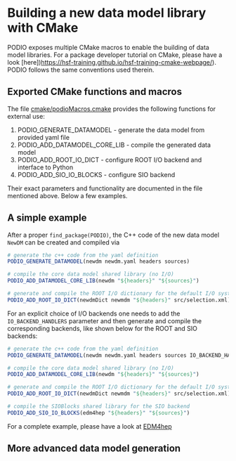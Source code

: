 # Building a new data model library with CMake

PODIO exposes multiple CMake macros to enable the building of data model libraries.
For a package developer tutorial on CMake, please have a look [here])https://hsf-training.github.io/hsf-training-cmake-webpage/). PODIO follows the same conventions used therein.

## Exported CMake functions and macros
The file [cmake/podioMacros.cmake](https://github.com/AIDASoft/podio/blob/master/cmake/podioMacros.cmake) provides the following functions for external use:

  1. PODIO_GENERATE_DATAMODEL - generate the data model from provided yaml file
  2. PODIO_ADD_DATAMODEL_CORE_LIB - compile the generated data model
  3. PODIO_ADD_ROOT_IO_DICT - configure ROOT I/O backend and interface to Python
  4. PODIO_ADD_SIO_IO_BLOCKS - configure SIO backend

Their exact parameters and functionality are documented in the file mentioned above. Below a few examples.

## A simple example
After a proper `find_package(PODIO)`, the C++ code of the new data model `NewDM` can be created and compiled via

```cmake
# generate the c++ code from the yaml definition
PODIO_GENERATE_DATAMODEL(newdm newdm.yaml headers sources)

# compile the core data model shared library (no I/O)
PODIO_ADD_DATAMODEL_CORE_LIB(newdm "${headers}" "${sources}")

# generate and compile the ROOT I/O dictionary for the default I/O system
PODIO_ADD_ROOT_IO_DICT(newdmDict newmdm "${headers}" src/selection.xml)
```
For an explicit choice of I/O backends one needs to add the `IO_BACKEND_HANDLERS` parameter and then generate and compile the corresponding backends, like shown below for the ROOT and SIO backends:

```cmake
# generate the c++ code from the yaml definition
PODIO_GENERATE_DATAMODEL(newdm newdm.yaml headers sources IO_BACKEND_HANDLERS "ROOT;SIO")

# compile the core data model shared library (no I/O)
PODIO_ADD_DATAMODEL_CORE_LIB(newdm "${headers}" "${sources}")

# generate and compile the ROOT I/O dictionary for the default I/O system
PODIO_ADD_ROOT_IO_DICT(newdmDict newmdm "${headers}" src/selection.xml)

# compile the SIOBlocks shared library for the SIO backend
PODIO_ADD_SIO_IO_BLOCKS(edm4hep "${headers}" "${sources}")
```

For a complete example, please have a look at [EDM4hep](https://github.com/key4hep/EDM4hep/blob/main/edm4hep/CMakeLists.txt)

## More advanced data model generation
